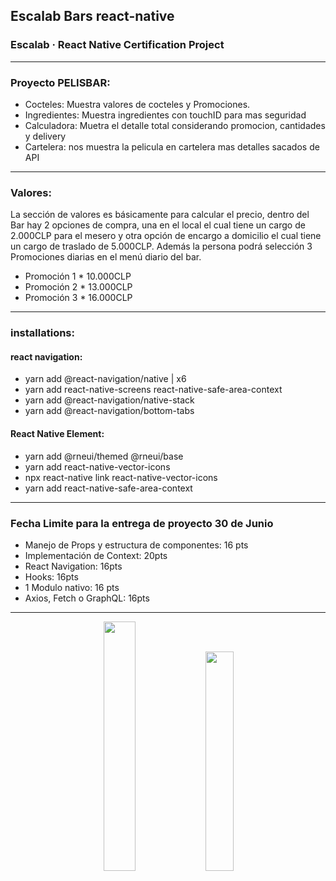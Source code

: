 ## Escalab Bars react-native
### Escalab · React Native Certification Project
---

### Proyecto PELISBAR:
- Cocteles: Muestra valores de cocteles y Promociones.
- Ingredientes: Muestra ingredientes con touchID para mas seguridad
- Calculadora: Muetra el detalle total considerando promocion, cantidades y delivery
- Cartelera: nos muestra la pelicula en cartelera mas detalles sacados de API

---
### Valores:

La sección de valores es básicamente para calcular el precio, dentro del Bar hay 2 opciones de compra, una en el local el cual tiene un cargo de 2.000CLP para el mesero y otra opción de encargo a domicilio el cual tiene un cargo de traslado de 5.000CLP.
Además la persona podrá selección 3 Promociones diarias en el menú diario del bar.

* Promoción 1 * 10.000CLP
* Promoción 2 * 13.000CLP
* Promoción 3 * 16.000CLP
---

### installations:

#### react navigation:
- yarn add @react-navigation/native | x6
- yarn add react-native-screens react-native-safe-area-context
- yarn add @react-navigation/native-stack
- yarn add @react-navigation/bottom-tabs

#### React Native Element:
- yarn add @rneui/themed @rneui/base
- yarn add react-native-vector-icons
- npx react-native link react-native-vector-icons
- yarn add react-native-safe-area-context

---

### Fecha Limite para la entrega de proyecto 30 de Junio

- Manejo de Props y estructura de componentes: 16 pts
- Implementación de Context: 20pts
- React Navigation: 16pts
- Hooks: 16pts
- 1 Modulo nativo: 16 pts
- Axios, Fetch o GraphQL: 16pts

---

<p align="center">
  <img src="https://user-images.githubusercontent.com/71857156/176818412-69f870ed-2526-41e6-bb94-35608c91f52e.png" width="32%"/>
  <img src="https://user-images.githubusercontent.com/71857156/176818421-50bf2208-1bac-4698-a86d-25f2ccb7d74f.png" width="30%"/>
</p>



